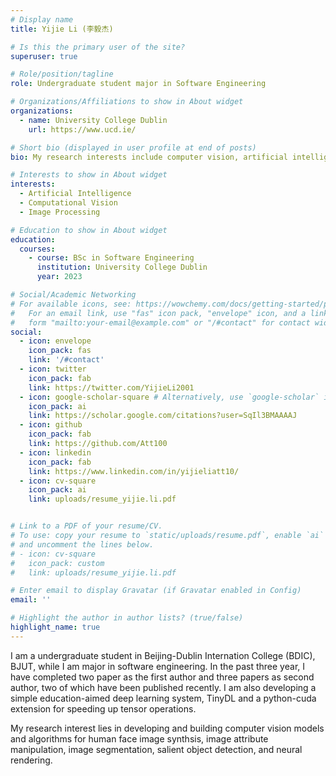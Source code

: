 ```yaml
---
# Display name
title: Yijie Li (李毅杰)

# Is this the primary user of the site?
superuser: true

# Role/position/tagline
role: Undergraduate student major in Software Engineering

# Organizations/Affiliations to show in About widget
organizations:
  - name: University College Dublin
    url: https://www.ucd.ie/

# Short bio (displayed in user profile at end of posts)
bio: My research interests include computer vision, artificial intelligence and image processing.

# Interests to show in About widget
interests:
  - Artificial Intelligence
  - Computational Vision
  - Image Processing

# Education to show in About widget
education:
  courses:
    - course: BSc in Software Engineering
      institution: University College Dublin
      year: 2023

# Social/Academic Networking
# For available icons, see: https://wowchemy.com/docs/getting-started/page-builder/#icons
#   For an email link, use "fas" icon pack, "envelope" icon, and a link in the
#   form "mailto:your-email@example.com" or "/#contact" for contact widget.
social:
  - icon: envelope
    icon_pack: fas
    link: '/#contact'
  - icon: twitter
    icon_pack: fab
    link: https://twitter.com/YijieLi2001
  - icon: google-scholar-square # Alternatively, use `google-scholar` icon from `ai` icon pack
    icon_pack: ai
    link: https://scholar.google.com/citations?user=SqIl3BMAAAAJ
  - icon: github
    icon_pack: fab
    link: https://github.com/Att100
  - icon: linkedin
    icon_pack: fab
    link: https://www.linkedin.com/in/yijieliatt10/
  - icon: cv-square
    icon_pack: ai
    link: uploads/resume_yijie.li.pdf


# Link to a PDF of your resume/CV.
# To use: copy your resume to `static/uploads/resume.pdf`, enable `ai` icons in `params.toml`,
# and uncomment the lines below.
# - icon: cv-square
#   icon_pack: custom
#   link: uploads/resume_yijie.li.pdf

# Enter email to display Gravatar (if Gravatar enabled in Config)
email: ''

# Highlight the author in author lists? (true/false)
highlight_name: true
---
```


I am a undergraduate student in Beijing-Dublin Internation College (BDIC), BJUT, while I am major in software engineering. In the past three year, I have completed two paper as the first author and three papers as second author, two of which have been published recently. I am also developing a simple education-aimed deep learning system, TinyDL and a python-cuda extension for speeding up tensor operations.

My research interest lies in developing and building computer vision models and algorithms for human face image synthsis, image attribute manipulation, image segmentation, salient object detection, and neural rendering.
